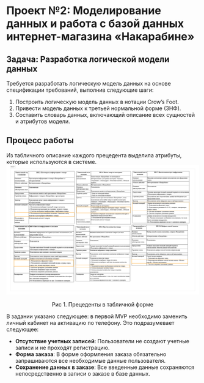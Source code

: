 # Проект №2: Моделирование данных и работа с базой данных интернет-магазина «Накарабине»

## Задача: Разработка логической модели данных

Требуется разработать логическую модель данных на основе спецификации требований, выполнив следующие шаги:

1.  Построить логическую модель данных в нотации Crow’s Foot.
2.  Привести модель данных к третьей нормальной форме (3НФ).
3.  Составить словарь данных, включающий описание всех сущностей и атрибутов модели.

## Процесс работы
Из табличного описание каждого прецедента выделила атрибуты, которые используются в системе. 
![Прецеденты в табличной форме](https://github.com/EVTrukhina/practicum_Y/blob/main/Прецеденты%20в%20табличном%20варианте.png)
<p align="center">Рис 1. Прецеденты в табличной форме</p>

В задании указано следующее: в первой MVP необходимо заменить личный кабинет на активацию по телефону. Это подразумевает следующее:

*   **Отсутствие учетных записей**: Пользователи не создают учетные записи и не проходят регистрацию.
*   **Форма заказа**: В форме оформления заказа обязательно запрашиваются все необходимые данные пользователя.
*   **Сохранение данных в заказе**: Все введенные данные сохраняются непосредственно в записи о заказе в базе данных.

